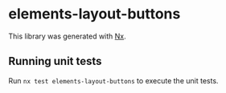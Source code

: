 # elements-layout-buttons

This library was generated with [Nx](https://nx.dev).

## Running unit tests

Run `nx test elements-layout-buttons` to execute the unit tests.
